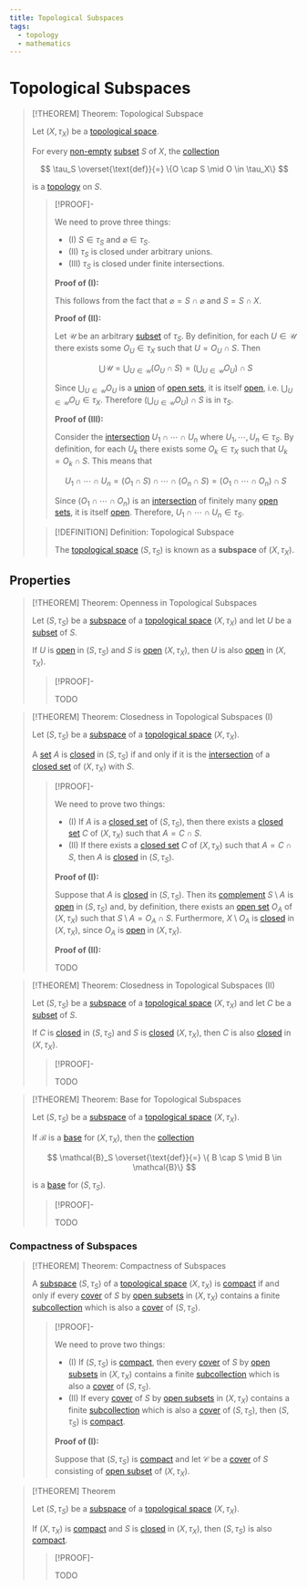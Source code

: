 ```yaml
---
title: Topological Subspaces
tags:
  - topology
  - mathematics
---
```


# Topological Subspaces

>[!THEOREM] Theorem: Topological Subspace
>
>Let $(X, \tau_X)$ be a [topological space](Topological%20Spaces.md).
>
>For every [non-empty](../../Set%20Theory/Sets.md) [subset](../../Set%20Theory/Sets.md) $S$ of $X$, the [collection](../../Set%20Theory/Collections/Collections.md)
>
>$$
>\tau_S \overset{\text{def}}{=} \{O \cap S \mid O \in \tau_X\}
>$$
>
>is a [topology](Topological%20Spaces.md) on $S$.
>
>>[!PROOF]-
>>
>>We need to prove three things:
>>- (I) $S \in \tau_S$ and $\varnothing \in \tau_S$.
>>- (II) $\tau_S$ is closed under arbitrary unions.
>>- (III) $\tau_S$ is closed under finite intersections.
>>
>>**Proof of (I):**
>>
>>This follows from the fact that $\varnothing = S \cap \varnothing$ and $S = S \cap X$.
>>
>>**Proof of (II):**
>>
>>Let $\mathcal{U}$ be an arbitrary [subset](../../Set%20Theory/Sets.md) of $\tau_S$. By definition, for each $U \in \mathcal{U}$ there exists some $O_U \in \tau_X$ such that $U = O_U \cap S$.  Then
>>
>>$$
>>\bigcup \mathcal{U} = \bigcup_{U \in \mathcal{U}} (O_U \cap S) = \left(\bigcup_{U \in \mathcal{U}} O_U\right) \cap S
>>$$
>>
>>Since $\bigcup_{U \in \mathcal{U}} O_U$ is a [union](../../Set%20Theory/Collections/Operations%20with%20Collections.md) of [open sets](Topological%20Spaces.md), it is itself [open](Topological%20Spaces.md), i.e. $\bigcup_{U \in \mathcal{U}} O_U \in \tau_X$. Therefore $\left(\bigcup_{U \in \mathcal{U}} O_U\right) \cap S$ is in $\tau_S$.
>>
>>**Proof of (III):**
>>
>>Consider the [intersection](../../Set%20Theory/Collections/Operations%20with%20Collections.md) $U_1 \cap \cdots \cap U_n$ where $U_1,\cdots, U_n \in \tau_S$. By definition, for each $U_k$ there exists some $O_k \in \tau_X$ such that $U_k = O_k \cap S$. This means that
>>
>>$$
>>U_1 \cap \cdots \cap U_n = (O_1 \cap S) \cap \cdots \cap (O_n \cap S) = (O_1 \cap \cdots \cap O_n) \cap S
>>$$
>>
>>Since $(O_1 \cap \cdots \cap O_n)$ is an [intersection](../../Set%20Theory/Collections/Operations%20with%20Collections.md) of finitely many [open sets](Topological%20Spaces.md), it is itself [open](Topological%20Spaces.md). Therefore, $U_1 \cap \cdots \cap U_n \in \tau_S$.
>>
>
>>[!DEFINITION] Definition: Topological Subspace
>>
>>The [topological space](Topological%20Spaces.md) $(S, \tau_S)$ is known as a **subspace** of $(X,\tau_X)$.
>>
>

## Properties

>[!THEOREM] Theorem: Openness in Topological Subspaces
>
>Let $(S, \tau_S)$ be a [subspace](Topological%20Subspaces.md) of a [topological space](Topological%20Spaces.md) $(X, \tau_X)$ and let $U$ be a [subset](../../Set%20Theory/Sets.md) of $S$.
>
>If $U$ is [open](Topological%20Spaces.md) in $(S, \tau_S)$ and $S$ is [open](Topological%20Spaces.md) $(X, \tau_X)$, then $U$ is also [open](Topological%20Spaces.md) in $(X, \tau_X)$.
>
>>[!PROOF]-
>>
>>TODO
>>
>

>[!THEOREM] Theorem: Closedness in Topological Subspaces (I)
>
>Let $(S, \tau_S)$ be a [subspace](Topological%20Subspaces.md) of a [topological space](Topological%20Spaces.md) $(X, \tau_X)$.
>
>A [set](../../Set%20Theory/Sets.md) $A$ is [closed](Topological%20Spaces.md) in $(S, \tau_S)$ if and only if it is the [intersection](../../Set%20Theory/Set%20Operations.md) of a [closed set](Topological%20Spaces.md) of $(X, \tau_X)$ with $S$.
>
>>[!PROOF]-
>>
>>We need to prove two things:
>>- (I) If $A$ is a [closed set](Topological%20Spaces.md) of $(S, \tau_S)$, then there exists a [closed set](Topological%20Spaces.md) $C$ of $(X, \tau_X)$ such that $A = C \cap S$.
>>- (II) If there exists a [closed set](Topological%20Spaces.md) $C$ of $(X, \tau_X)$ such that $A = C \cap S$, then $A$ is [closed](Topological%20Spaces.md) in $(S, \tau_S)$.
>>
>>**Proof of (I):**
>>
>>Suppose that $A$ is [closed](Topological%20Spaces.md) in $(S, \tau_S)$. Then its [complement](../../Set%20Theory/Complement.md) $S \setminus A$ is [open](Topological%20Spaces.md) in $(S, \tau_S)$ and, by definition, there exists an [open set](Topological%20Spaces.md) $O_A$ of $(X, \tau_X)$ such that $S \setminus A = O_A \cap S$. Furthermore, $X \setminus O_A$ is [closed](Topological%20Spaces.md) in $(X, \tau_X)$, since $O_A$ is [open](Topological%20Spaces.md) in $(X, \tau_X)$.
>>
>>**Proof of (II):**
>>
>>TODO
>>
>

>[!THEOREM] Theorem: Closedness in Topological Subspaces (II)
>
>Let $(S, \tau_S)$ be a [subspace](Topological%20Subspaces.md) of a [topological space](Topological%20Spaces.md) $(X, \tau_X)$ and let $C$ be a [subset](../../Set%20Theory/Sets.md) of $S$.
>
>If $C$ is [closed](Topological%20Spaces.md) in $(S, \tau_S)$ and $S$ is [closed](Topological%20Spaces.md) $(X, \tau_X)$, then $C$ is also [closed](Topological%20Spaces.md) in $(X, \tau_X)$.
>
>>[!PROOF]-
>>
>>TODO
>>
>

>[!THEOREM] Theorem: Base for Topological Subspaces
>
>Let $(S, \tau_S)$ be a [subspace](Topological%20Subspaces.md) of a [topological space](Topological%20Spaces.md) $(X, \tau_X)$.
>
>If $\mathcal{B}$ is a [base](Bases/index.md) for $(X, \tau_X)$, then the [collection](../../Set%20Theory/Collections/Collections.md)
>
>$$
>\mathcal{B}_S \overset{\text{def}}{=} \{ B \cap S \mid B \in \mathcal{B}\}
>$$
>
>is a [base](Bases/index.md) for $(S, \tau_S)$.
>
>>[!PROOF]-
>>
>>TODO
>>
>

### Compactness of Subspaces

>[!THEOREM] Theorem: Compactness of Subspaces
>
>A [subspace](Topological%20Subspaces.md) $(S, \tau_S)$ of a [topological space](Topological%20Spaces.md) $(X, \tau_X)$ is [compact](Compactness/index.md) if and only if every [cover](Compactness/index.md#covers) of $S$ by [open subsets](Topological%20Spaces.md) in $(X, \tau_X)$ contains a finite [subcollection](../../Set%20Theory/Collections/Collections.md) which is also a [cover](Compactness/index.md#covers) of $(S, \tau_S)$.
>
>>[!PROOF]-
>>
>>We need to prove two things:
>>- (I) If $(S, \tau_S)$ is [compact](Compactness/index.md), then every [cover](Compactness/index.md) of $S$ by [open subsets](Topological%20Spaces.md) in $(X, \tau_X)$ contains a finite [subcollection](../../Set%20Theory/Collections/Collections.md) which is also a [cover](Compactness/index.md) of $(S, \tau_S)$.
>>- (II) If every [cover](Compactness/index.md) of $S$ by [open subsets](Topological%20Spaces.md) in $(X, \tau_X)$ contains a finite [subcollection](../../Set%20Theory/Collections/Collections.md) which is also a [cover](Compactness/index.md#covers) of $(S, \tau_S)$, then $(S, \tau_S)$ is [compact](Compactness/index.md).
>>
>>**Proof of (I):**
>>
>>Suppose that $(S, \tau_S)$ is [compact](Compactness/index.md) and let $\mathcal{C}$ be a [cover](Compactness/index.md#covers) of $S$ consisting of [open subset](Topological%20Spaces.md) of $(X, \tau_X)$.
>>
>

>[!THEOREM] Theorem
>
>Let $(S, \tau_S)$ be a [subspace](Topological%20Subspaces.md) of a [topological space](Topological%20Spaces.md) $(X, \tau_X)$.
>
>If $(X, \tau_X)$ is [compact](Compactness/index.md) and $S$ is [closed](Topological%20Spaces.md) in $(X, \tau_X)$, then $(S, \tau_S)$ is also [compact](Compactness/index.md).
>
>>[!PROOF]-
>>
>>TODO
>>
>